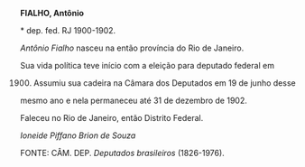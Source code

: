 **FIALHO, Antônio**



\* dep. fed. RJ 1900-1902.



*Antônio Fialho* nasceu na então província do Rio de Janeiro.



Sua vida política teve início com a eleição para deputado federal em

1900. Assumiu sua cadeira na Câmara dos Deputados em 19 de junho desse

mesmo ano e nela permaneceu até 31 de dezembro de 1902.



Faleceu no Rio de Janeiro, então Distrito Federal.



*Ioneide Piffano Brion de Souza*



FONTE: CÂM. DEP. *Deputados brasileiros* (1826-1976).

